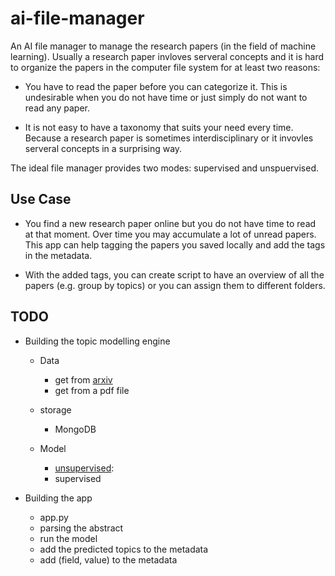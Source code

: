 # ai-file-manager

An AI file manager to manage the research papers (in the field of machine learning). Usually a research paper invloves serveral concepts and it is hard to organize the papers in the computer file system for at least two reasons:

* You have to read the paper before you can categorize it. This is undesirable when you do not have time or just simply do not want to read any paper.

* It is not easy to have a taxonomy that suits your need every time. Because a research paper is sometimes interdisciplinary or it invovles serveral concepts in a surprising way.

The ideal file manager provides two modes: supervised and unspuervised.

## Use Case

* You find a new research paper online but you do not have time to read at that moment. Over time you may accumulate a lot of unread papers. This app can help tagging the papers you saved locally and add the tags in the metadata.

* With the added tags, you can create script to have an overview of all the papers (e.g. group by topics) or you can assign them to different folders.

## TODO

* Building the topic modelling engine
  * Data
    * get from [arxiv](https://arxiv.org/help/api#python_simple_example)
    * get from a pdf file
  * storage
    * MongoDB

  * Model
    * [unsupervised](https://en.wikipedia.org/wiki/Topic_model): 
    * supervised

* Building the app
  * app.py
  * parsing the abstract
  * run the model
  * add the predicted topics to the metadata
  * add (field, value) to the metadata
